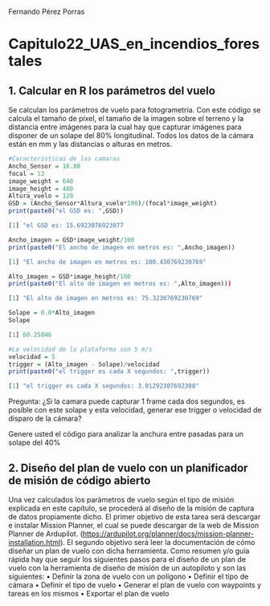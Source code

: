 Fernando Pérez Porras

# Capitulo22_UAS_en_incendios_forestales

## 1. Calcular en R los parámetros del vuelo

Se calculan los parámetros de vuelo para fotogrametría. Con este código se calcula el tamaño de píxel, el tamaño de la imagen sobre el terreno y la distancia entre imágenes para la cual hay que capturar imágenes para disponer de un solape del 80% longitudinal. Todos los datos de la cámara están en mm y las distancias o alturas en metros.

```r
#Características de las camaras
Ancho_Sensor = 10.88
focal = 13
image_weight = 640
image_height = 480
Altura_vuelo = 120
GSD = (Ancho_Sensor*Altura_vuelo*100)/(focal*image_weight)
print(paste0("el GSD es: ",GSD))
```

```r annotate
[1] "el GSD es: 15.6923076923077
```

```r
Ancho_imagen = GSD*image_weight/100
print(paste0("El ancho de imagen en metros es: ",Ancho_imagen))
```

```r annotate
[1] "El ancho de imagen en metros es: 100.430769230769"
```

```r
Alto_imagen = GSD*image_height/100
print(paste0("El alto de imagen en metros es: ",Alto_imagen)))
```

```r annotate
[1] "El alto de imagen en metros es: 75.3230769230769"
```

```r
Solape = 0.8*Alto_imagen
Solape
```

```r annotate
[1] 60.25846
```

```r
#La velocidad de la plataforma son 5 m/s
velocidad = 5
trigger = (Alto_imagen - Solape)/velocidad
print(paste0("el trigger es cada X segundos: ",trigger))
```

```r annotate
[1] "el trigger es cada X segundos: 3.01292307692308"
```

Pregunta: ¿Si la camara puede capturar 1 frame cada dos segundos, es posible con este solape y esta velocidad, generar ese trigger o velocidad de disparo de la cámara?

Genere usted el código para analizar la anchura entre pasadas para un solape del 40%

## 2. Diseño del plan de vuelo con un planificador de misión de código abierto

Una vez calculados los parámetros de vuelo según el tipo de misión explicada en este capítulo, se procederá al diseño de la misión de captura de datos propiamente dicho. El primer objetivo de esta tarea será descargar e instalar Mission Planner, el cual se puede descargar de la web de Mission Planner de Ardupilot. (https://ardupilot.org/planner/docs/mission-planner-installation.html).
El segundo objetivo será leer la documentación de cómo diseñar un plan de vuelo con dicha herramienta. Como resumen y/o guía rápida hay que seguir los siguientes pasos para el diseño de un plan de vuelo con la herramienta de diseño de misión de un autopiloto y son las siguientes:
 •	Definir la zona de vuelo con un polígono
 •	Definir el tipo de cámara
 •	Definir el tipo de vuelo
 •	Generar el plan de vuelo con waypoints y tareas en los mismos
 •	Exportar el plan de vuelo
